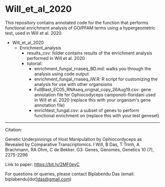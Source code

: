 # Will_et_al_2020
This repository contains annotated code for the function that performs functional enrichment analysis of GO/PFAM terms using a hypergeometric test, used in Will et al. 2020. 

- Will_et_al_2020
  - Enrichment_analysis
    - results_csv: folder contains results of the enrichment analysis performed in Will et al. 2020
    - tutorial: 
      - enrichment_fungal_rnaseq_BD.md: walks you through the analysis using code output
      - enrichment_fungal_rnaseq_IW.R: R script for customizing the analysis for use with other organsisms
      - FullBlast_EC05_RNAseq_orignal_copy_26Aug19.csv: gene annotation file for Ophiocodyceps camponoti-floridani used in Will et al. 2020 (replace this with your organism's gene annotation file)
      - enrichtest_fungal.csv: a subset of genes to perform functional enrichment on (replace this with your test geneset)
---------
Citation:

Genetic Underpinnings of Host Manipulation by Ophiocordyceps as Revealed by Comparative Transcriptomics.
I Will, B Das, T Trinh, A Brachmann, RA Ohm, C de Bekker. 
G3: Genes, Genomes, Genetics 10 (7), 2275-2296

Link to paper: https://bit.ly/2MF0eyC

For questions or queries, please contact Biplabendu Das (email: biplabendu[dot]das@gmail.com)
